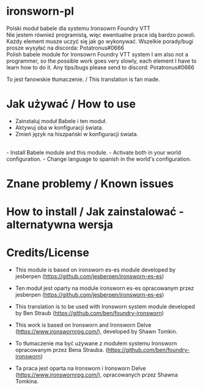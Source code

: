 # ironsworn-pl
Polski moduł babele dla systemu Ironsowrn Foundry VTT<br>
Nie jestem również programistą, więc ewentualne prace idą bardzo powoli. Każdy element musze uczyć się jak go wykonywać. Wszelkie porady/bugi prosze wysyłać na discorda: Potatronus#0666
<br>Polish babele module for Ironsowrn Foundry VTT system
I am also not a programmer, so the possible work goes very slowly, each element I have to learn how to do it. Any tips/bugs please send to discord: Potatronus#0666

To jest fanowskie tłumaczenie. / This translation is fan made.

# Jak używać / How to use
- Zainstaluj moduł Babele i ten moduł.
- Aktywuj oba w konfiguracji świata.
- Zmień język na hiszpański w konfiguracji świata.
<br>
- Install Babele module  and this module.
- Activate both in your world configuration.
- Change language to spanish in the world's configuration.

# Znane problemy / Known issues



# How to install / Jak zainstalować - alternatywna wersja




# Credits/License 
- This module is based on ironsworn es-es module developed by jesberpen (https://github.com/jesberpen/ironsworn-es-es)
- Ten moduł jest oparty na module ironsworn es-es opracowanym przez jesberpen (https://github.com/jesberpen/ironsworn-es-es)

- This translation is to be used with Ironsworn system module developed by Ben Straub (https://github.com/ben/foundry-ironsworn)
- This work is based on Ironsworn and Ironsworn Delve (https://www.ironswornrpg.com/), developed by Shawn Tomkin.

- To tłumaczenie ma być używane z modułem systemu Ironsworn opracowanym przez Bena Strauba. (https://github.com/ben/foundry-ironsworn)
- Ta praca jest oparta na Ironsworn i Ironsworn Delve (https://www.ironswornrpg.com/), opracowanych przez Shawna Tomkina.
